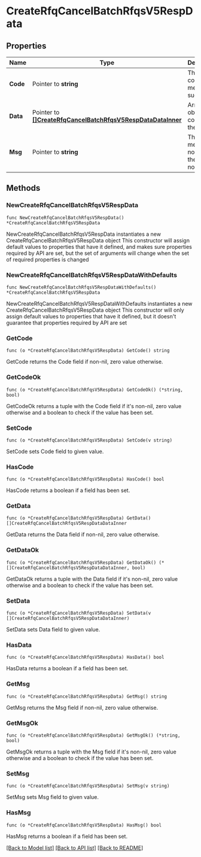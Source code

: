 # CreateRfqCancelBatchRfqsV5RespData

## Properties

Name | Type | Description | Notes
------------ | ------------- | ------------- | -------------
**Code** | Pointer to **string** | The result code, &#x60;0&#x60; means success. | [optional] [default to ""]
**Data** | Pointer to [**[]CreateRfqCancelBatchRfqsV5RespDataDataInner**](CreateRfqCancelBatchRfqsV5RespDataDataInner.md) | Array of objects containing the results | [optional] 
**Msg** | Pointer to **string** | The error message, not empty if the code is not 0. | [optional] [default to ""]

## Methods

### NewCreateRfqCancelBatchRfqsV5RespData

`func NewCreateRfqCancelBatchRfqsV5RespData() *CreateRfqCancelBatchRfqsV5RespData`

NewCreateRfqCancelBatchRfqsV5RespData instantiates a new CreateRfqCancelBatchRfqsV5RespData object
This constructor will assign default values to properties that have it defined,
and makes sure properties required by API are set, but the set of arguments
will change when the set of required properties is changed

### NewCreateRfqCancelBatchRfqsV5RespDataWithDefaults

`func NewCreateRfqCancelBatchRfqsV5RespDataWithDefaults() *CreateRfqCancelBatchRfqsV5RespData`

NewCreateRfqCancelBatchRfqsV5RespDataWithDefaults instantiates a new CreateRfqCancelBatchRfqsV5RespData object
This constructor will only assign default values to properties that have it defined,
but it doesn't guarantee that properties required by API are set

### GetCode

`func (o *CreateRfqCancelBatchRfqsV5RespData) GetCode() string`

GetCode returns the Code field if non-nil, zero value otherwise.

### GetCodeOk

`func (o *CreateRfqCancelBatchRfqsV5RespData) GetCodeOk() (*string, bool)`

GetCodeOk returns a tuple with the Code field if it's non-nil, zero value otherwise
and a boolean to check if the value has been set.

### SetCode

`func (o *CreateRfqCancelBatchRfqsV5RespData) SetCode(v string)`

SetCode sets Code field to given value.

### HasCode

`func (o *CreateRfqCancelBatchRfqsV5RespData) HasCode() bool`

HasCode returns a boolean if a field has been set.

### GetData

`func (o *CreateRfqCancelBatchRfqsV5RespData) GetData() []CreateRfqCancelBatchRfqsV5RespDataDataInner`

GetData returns the Data field if non-nil, zero value otherwise.

### GetDataOk

`func (o *CreateRfqCancelBatchRfqsV5RespData) GetDataOk() (*[]CreateRfqCancelBatchRfqsV5RespDataDataInner, bool)`

GetDataOk returns a tuple with the Data field if it's non-nil, zero value otherwise
and a boolean to check if the value has been set.

### SetData

`func (o *CreateRfqCancelBatchRfqsV5RespData) SetData(v []CreateRfqCancelBatchRfqsV5RespDataDataInner)`

SetData sets Data field to given value.

### HasData

`func (o *CreateRfqCancelBatchRfqsV5RespData) HasData() bool`

HasData returns a boolean if a field has been set.

### GetMsg

`func (o *CreateRfqCancelBatchRfqsV5RespData) GetMsg() string`

GetMsg returns the Msg field if non-nil, zero value otherwise.

### GetMsgOk

`func (o *CreateRfqCancelBatchRfqsV5RespData) GetMsgOk() (*string, bool)`

GetMsgOk returns a tuple with the Msg field if it's non-nil, zero value otherwise
and a boolean to check if the value has been set.

### SetMsg

`func (o *CreateRfqCancelBatchRfqsV5RespData) SetMsg(v string)`

SetMsg sets Msg field to given value.

### HasMsg

`func (o *CreateRfqCancelBatchRfqsV5RespData) HasMsg() bool`

HasMsg returns a boolean if a field has been set.


[[Back to Model list]](../README.md#documentation-for-models) [[Back to API list]](../README.md#documentation-for-api-endpoints) [[Back to README]](../README.md)


